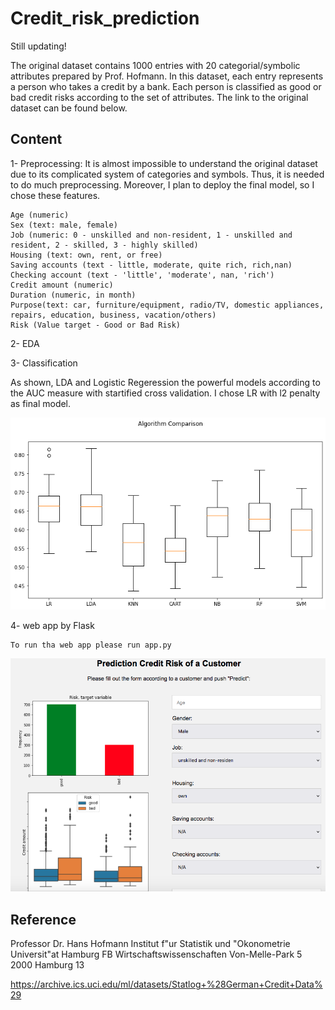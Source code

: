 # Credit_risk_prediction

Still updating!


The original dataset contains 1000 entries with 20 categorial/symbolic attributes prepared by Prof. Hofmann. In this dataset, each entry represents a person who takes a credit by a bank. Each person is classified as good or bad credit risks according to the set of attributes. The link to the original dataset can be found below.


## Content

1- Preprocessing: 
It is almost impossible to understand the original dataset due to its complicated system of categories and symbols. Thus, it is needed to do much preprocessing. Moreover, I plan to deploy the final model, so I chose these features.

    Age (numeric)
    Sex (text: male, female)
    Job (numeric: 0 - unskilled and non-resident, 1 - unskilled and resident, 2 - skilled, 3 - highly skilled)
    Housing (text: own, rent, or free)
    Saving accounts (text - little, moderate, quite rich, rich,nan)
    Checking account (text - 'little', 'moderate', nan, 'rich')
    Credit amount (numeric)
    Duration (numeric, in month)
    Purpose(text: car, furniture/equipment, radio/TV, domestic appliances, repairs, education, business, vacation/others)
    Risk (Value target - Good or Bad Risk)


2- EDA


3- Classification

As shown, LDA and Logistic Regeression the powerful models according to the AUC measure with startified cross validation.
I chose LR with l2 penalty as final model.

<img src="static/img/models.png" width="600px">


4- web app by Flask
    
    To run tha web app please run app.py
    
<img src="static/img/webpage.png" width="600px">

    
 ## Reference   


Professor Dr. Hans Hofmann
Institut f"ur Statistik und "Okonometrie
Universit"at Hamburg
FB Wirtschaftswissenschaften
Von-Melle-Park 5
2000 Hamburg 13 

https://archive.ics.uci.edu/ml/datasets/Statlog+%28German+Credit+Data%29
